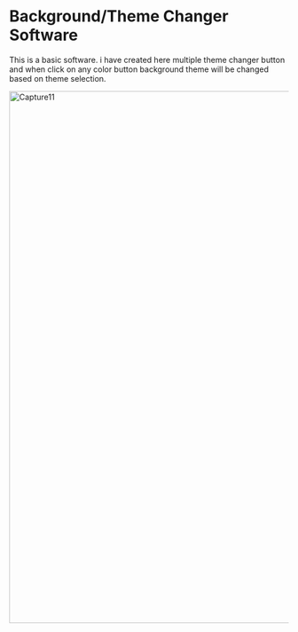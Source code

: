 # Background/Theme Changer Software
This is a basic software. i have created here multiple theme changer button and when click on any color button background theme will be changed based on theme selection.

<img width="959" alt="Capture11" src="https://github.com/mukeshmishrra/React-Framework/assets/88608361/d2ded791-8512-4654-9b06-b1c276b8d7f5">
